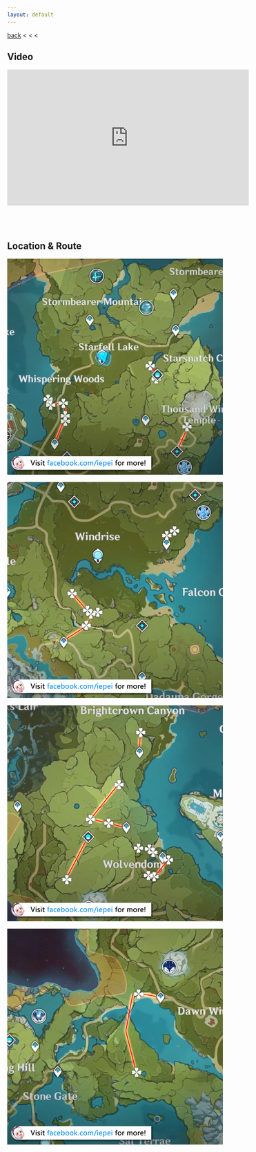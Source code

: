 ```yaml
---
layout: default
---
```


[back](../) < < <

## Video

<iframe width="560" height="315" src="https://www.youtube.com/embed/2UIoYr2vtvs" frameborder="0" allow="accelerometer; autoplay; clipboard-write; encrypted-media; gyroscope; picture-in-picture" allowfullscreen></iframe>

<br/><br/>

## Location & Route

![Small Lamp Grass Route 1](small-lamp-grass-route-1.jpg)

![Small Lamp Grass Route 2](small-lamp-grass-route-2.jpg)

![Small Lamp Grass Route 3](small-lamp-grass-route-3.jpg)

![Small Lamp Grass Route 4](small-lamp-grass-route-4.jpg)
